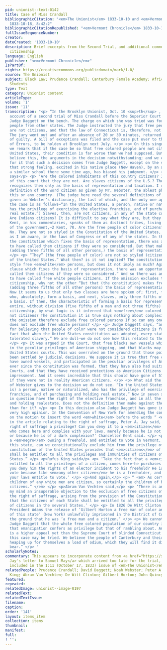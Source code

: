 ```yaml
---
pid: unionist--text-0142
title: Case of Miss Crandall
bibliographicCitation: "<em>The Unionist</em> 1833-10-10 and <em>Vermont Chronicle</em>
  1833-10-18, 8:42:2"
bibliographicCitationRepublished: "<em>Vermont Chronicle</em> 1833-10-18, 8:42:2"
fullIssueSequenceNumber: 
creator: 
dateCreated: '1833-10-10'
description: Brief excerpts from the Second Trial, and additional commentary on Black
  citizenship
language: English
publisher: "<em>Vermont Chronicle</em>"
IsPartOf: 
rights: https://creativecommons.org/publicdomain/mark/1.0/
source: The Unionist
subject: Black Law; Prudence Crandall; Canterbury Female Academy; African-American
  Students
type: Text
category: Unionist content
articleType: 
volume: '1'
issue: '11'
transcription: "<p> “In the Brooklyn Unionist, Oct. 10 <sup>th</sup> , we find an
  account of a second trial of Miss Crandall before the Superior Court of Connecticut,
  Judge Daggett on the bench. The charge on which she was tried was for teaching colored
  people from other states. The Judge instructed the jury that free people of color
  are not citizens, and that the law of Connecticut is, therefore, not unconstitutional.
  The jury went out and after an absence of 20 or 30 minutes, returned with a verdict
  of guilty. A bill of exceptions was filed and the case put over to the Supreme Court
  of Errors, to be holden at Brooklyn next July. </p> <p> On this singular decision
  we remark that if the case be so that free colored people are not citizens of the
  United States, their condition is far worse than we had supposed. But we cannot
  believe this, the arguments in the decision notwithstanding; and we cannot account
  for it that such a decision comes from Judge Daggett, except on the supposition
  that strong feeling, excited in his native place (New Haven), by an attempt to erect
  a similar school there some time ago, has biased his judgment. </p> <p>Judge Daggett
  says</p> <p> ‘Are the colored inhabitants of this country citizens? It is the opinion
  of this court that they are not. Are slaves citizens of the U.S.? The constitution
  recognizes them only as the basis of representation and taxation. I refer to the
  definition of the word citizen as given by Mr. Webster, the ablest philologist of
  this or any country. (The judge here read the several definitions of the word as
  given in Webster’s dictionary, the last of which, and the only one applicable to
  the case is as follows—“In the United States, a person, native or naturalized, who
  has the privilege of exercising the elective franchise, and of purchasing and holding
  real estate.”) Slaves, then, are not citizens, in any of the state constitutions.
  Are Indians citizens? It is difficult to say what they are, but they are not citizens.
  Kent, in his commentaries, speaks of them as distinct tribes, living under the protection
  of the government,—2 Kent, 70. Are the free people of color citizens? I answer,
  No. They are not so styled in the Constitution of the United States, or, so far
  as I am aware, in the laws of Congress or of any of the states. In that clause of
  the constitution which fixes the basis of representation, there was an opportunity
  to have called them citizens if they were so considered. But that makes free <em>persons</em>
  (adding three fifths of all other persons,) the basis of representation and taxation.”
  </p> <p> “They” (the free people of color) are not so styled (citizens) in the constitution
  of the United States.” What then? is it not implied? The constitution does not so
  style free <em>white</em> persons, but does it not imply as much? Again, “In that
  clause which fixes the basis of representation, there was an opportunity to have
  called them citizens if they were so considered.” And so there was an opportunity
  to have called free white people citizens. If the omission excludes the one from
  citizenship, why not the other “But that (the constitution) makes free <em>persons</em>
  (adding three fifths of all other persons) the basis of representation and taxation.”
  Now it seems to us that only two classes are here spoken of; first, free persons,
  who, absolutely, form a basis, and next, slaves, only three fifths of which form
  a basis. If then, the characteristic of forming a basis for representation and taxation,
  entire, without division (five fifths of a man and not three fifths) constitutes
  citizenship, by what logic is it inferred that <em>free</em> colored persons are
  not citizens? The constitution it is true says nothing about complexion, but does
  the omission therefore exclude free colored persons If so can any one tell why it
  does not exclude free white persons? </p> <p> Judge Daggett says, “another reason
  for believing that people of color were not considered citizens is found in the
  fact that when the United States constitution was adopted, every state except Massachusetts,
  tolerated slavery.” We are dull—we do not see how this related to the point in question.
  </p> <p> It was argued in the Court, that free blacks own vessels which participate
  in the peculiar privileges of American shipping, and that blacks may sue in the
  United States courts. This was overruled on the ground that those points had never
  been settled by judicial decisions. We suppose it is true that free colored people
  have owned vessels, and participated in the peculiar privileges of American shipping
  ever since the constitution was formed, that they have also had suits in the U.S.
  Courts, and that they have received protections as American Citizens from British
  impressment. And it seems incredible that this should have gone of 57 years, unquestioned,
  if they were not in reality American citizens. </p> <p> What aid the definition
  of Webster gives to the decision we do not see. “In the United States (a citizen
  is) a person, native or naturalized, who has the privilege of exercising the elective
  franchise, and of purchasing and holding real estate.” Now in seven states the persons
  in question have the right of the elective franchise, and in all the right of purchasing
  and holding realestate. Does not the definition then make against the decision rather
  than for it? </p> <p> In this decision also Judge Daggett has gone in the face of
  very high opinion. In the Convention of New York for amending the constitution,
  on the motion to insert the word <em>white</em> before the words “ <em>male citizens,”</em>
  in the article relating to the right of suffrage, Peter A. Jay said, “Is not the
  right of suffrage a privilege? Can you deny it to a <em>citizen</em> of Pennsylvania,
  who comes here and complies with your laws, merely because he is not six feet high,
  or because he is of a dark complexion?’ Chancellor Kent said. </p> <p> “Suppose
  a <em>negro</em> owning a freehold, and entitled to vote in Vermont, removes to
  this state, can we constitutionally exclude him from the privilege of voting? The
  constitution of the United States provides that <em>citizens</em> of each State
  shall be entitled to all the privileges and immunities of citizens of the several
  States.” </p> <p>Rufus King said</p> <p> ‘Take the fact that a <em>citizen of color</em>
  entitled to all the privileges of a citizen, comes here—he purchases a freehold—can
  you deny him the rights of an elector incident to his freehold? He is entitled to
  vote because like <em>any other citizen</em> he is a freeholder, and ever freeholder
  your laws entitle to vote.’ </p> <p>And again,</p> <p> “ <em> As certainly as the
  children of any white men are citizen, so certainly the children of black men are
  citizens.” </em> </p> <p>Abram Van Vechten said,</p> <p> ‘There is another and to
  my mind an insuperable objection to the exclusion of free citizens of color from
  the right of suffrage, arising from the provision of the Constitution of the U.S.
  that the citizens of each State shall be entitled to all the privileges and immunities
  of citizens in the several States.’ </p> <p> In 1826 De Witt Clinton demanded of
  President Adams the release of ‘Gilbert Horton a free man of color and a citizen
  of this state’ (New York) unlawfully imprisoned in the District of Columbia, on
  the ground that he was ‘a free man and a citizen.’ </p> <p> We cannot believe with
  Judge Daggett that the whole free colored population of our country is outlawed,
  that emancipation confers as privilege but that of rambling about. And we hope there
  is a higher appeal yet than the Supreme Court of blinded Connecticut before which
  this case may be tried. We believe the people of Canterbury and their abettors are
  heaping up for themselves a load of odium, which they will find it difficult to
  bear.” </p> "
scholarlyNotes: 
commentary: This appears to incorporate content from <a href="https://sjsu-library.github.io/unionist/items/unionist--text-0144/">William
  Jay's letter to Samuel May</a> which arrived too late for the trial, but was likely
  included in the 1:11 (October 17, 1833) issue of <em>The Unionist</em>.
relatedPeople: Prudence Crandall; David Daggett; Noah Webster; Peter A. Jay; Rufus
  King; Abram Van Vechten; De Witt Clinton; Gilbert Horton; John Quincy Adams
featured: 
repeated: 
relatedImage: unionist--image-0197
relatedText: 
relatedTextIssue: 
filename: 
caption: 
order: '141'
layout: items_item
collection: items
thumbnail: 
manifest: 
full: 
! '': 
---
```

